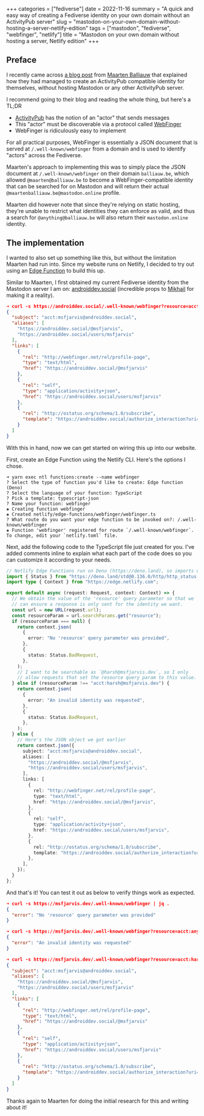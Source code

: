 +++
categories = ["fediverse"]
date = 2022-11-16
summary = "A quick and easy way of creating a Fediverse identity on your own domain without an ActivityPub server"
slug = "mastodon-on-your-own-domain-without-hosting-a-server-netlify-edition"
tags = ["mastodon", "fediverse", "webfinger", "netlify"]
title = "Mastodon on your own domain without hosting a server, Netlify edition"
+++

## Preface

I recently came across [a blog post](https://blog.maartenballiauw.be/post/2022/11/05/mastodon-own-donain-without-hosting-server.html) from [Maarten Balliauw](https://mastodon.online/@maartenballiauw) that explained how they had managed to create an ActivityPub compatible identity for themselves, without hosting Mastodon or any other ActivityPub server.

I recommend going to their blog and reading the whole thing, but here's a TL;DR

- [ActivityPub](https://activitypub.rocks/) has the notion of an "actor" that sends messages
- This "actor" must be discoverable via a protocol called [WebFinger](https://webfinger.net)
- WebFinger is ridiculously easy to implement

For all practical purposes, WebFinger is essentially a JSON document that is served at `/.well-known/webfinger` from a domain and is used to identify "actors" across the Fediverse.

Maarten's approach to implementing this was to simply place the JSON document at `/.well-known/webfinger` on their domain `balliauw.be`, which allowed `@maarten@balliauw.be` to become a WebFinger-compatible identity that can be searched for on Mastodon and will return their actual `@maartenballiauw.be@mastodon.online` profile.

Maarten did however note that since they're relying on static hosting, they're unable to restrict what identities they can enforce as valid, and thus a search for `@anything@balliauw.be` will also return their `mastodon.online` identity.

## The implementation

I wanted to also set up something like this, but without the limitation Maarten had run into. Since my website runs on Netlify, I decided to try out using an [Edge Function](https://docs.netlify.com/edge-functions/overview/) to build this up.

Similar to Maarten, I first obtained my current Fediverse identity from the Mastodon server I am on: [androiddev.social](https://androiddev.social) (incredible props to [Mikhail](https://androiddev.social/@friendlymike) for making it a reality).

```json
➜ curl -s https://androiddev.social/.well-known/webfinger?resource=acct:msfjarvis@androiddev.social | jq .
{
  "subject": "acct:msfjarvis@androiddev.social",
  "aliases": [
    "https://androiddev.social/@msfjarvis",
    "https://androiddev.social/users/msfjarvis"
  ],
  "links": [
    {
      "rel": "http://webfinger.net/rel/profile-page",
      "type": "text/html",
      "href": "https://androiddev.social/@msfjarvis"
    },
    {
      "rel": "self",
      "type": "application/activity+json",
      "href": "https://androiddev.social/users/msfjarvis"
    },
    {
      "rel": "http://ostatus.org/schema/1.0/subscribe",
      "template": "https://androiddev.social/authorize_interaction?uri={uri}"
    }
  ]
}
```

With this in hand, now we can get started on wiring this up into our website.

First, create an Edge Function using the Netlify CLI. Here's the options I chose.

```
➜ yarn exec ntl functions:create --name webfinger
? Select the type of function you'd like to create: Edge function (Deno)
? Select the language of your function: TypeScript
? Pick a template: typescript-json
? Name your function: webfinger
◈ Creating function webfinger
◈ Created netlify/edge-functions/webfinger/webfinger.ts
? What route do you want your edge function to be invoked on?: /.well-known/webfinger
◈ Function 'webfinger' registered for route `/.well-known/webfinger`. To change, edit your `netlify.toml` file.
```

Next, add the following code to the TypeScript file just created for you. I've added comments inline to explain what each part of the code does so you can customize it according to your needs.

```typescript
// Netlify Edge Functions run on Deno (https://deno.land), so imports use URLs rather than package names.
import { Status } from "https://deno.land/std@0.136.0/http/http_status.ts";
import type { Context } from "https://edge.netlify.com";

export default async (request: Request, context: Context) => {
  // We obtain the value of the 'resource' query parameter so that we
  // can ensure a response is only sent for the identity we want.
  const url = new URL(request.url);
  const resourceParam = url.searchParams.get("resource");
  if (resourceParam === null) {
    return context.json(
      {
        error: "No 'resource' query parameter was provided",
      },
      {
        status: Status.BadRequest,
      },
    );
    // I want to be searchable as `@harsh@msfjarvis.dev`, so I only
    // allow requests that set the resource query param to this value.
  } else if (resourceParam !== "acct:harsh@msfjarvis.dev") {
    return context.json(
      {
        error: "An invalid identity was requested",
      },
      {
        status: Status.BadRequest,
      },
    );
  } else {
    // Here's the JSON object we got earlier
    return context.json({
      subject: "acct:msfjarvis@androiddev.social",
      aliases: [
        "https://androiddev.social/@msfjarvis",
        "https://androiddev.social/users/msfjarvis",
      ],
      links: [
        {
          rel: "http://webfinger.net/rel/profile-page",
          type: "text/html",
          href: "https://androiddev.social/@msfjarvis",
        },
        {
          rel: "self",
          type: "application/activity+json",
          href: "https://androiddev.social/users/msfjarvis",
        },
        {
          rel: "http://ostatus.org/schema/1.0/subscribe",
          template: "https://androiddev.social/authorize_interaction?uri={uri}",
        },
      ],
    });
  }
};
```

And that's it! You can test it out as below to verify things work as expected.

```json
➜ curl -s https://msfjarvis.dev/.well-known/webfinger | jq .
{
  "error": "No 'resource' query parameter was provided"
}

➜ curl -s https://msfjarvis.dev/.well-known/webfinger?resource=acct:anything@msfjarvis.dev | jq .
{
  "error": "An invalid identity was requested"
}

➜ curl -s https://msfjarvis.dev/.well-known/webfinger?resource=acct:harsh@msfjarvis.dev | jq .
{
  "subject": "acct:msfjarvis@androiddev.social",
  "aliases": [
    "https://androiddev.social/@msfjarvis",
    "https://androiddev.social/users/msfjarvis"
  ],
  "links": [
    {
      "rel": "http://webfinger.net/rel/profile-page",
      "type": "text/html",
      "href": "https://androiddev.social/@msfjarvis"
    },
    {
      "rel": "self",
      "type": "application/activity+json",
      "href": "https://androiddev.social/users/msfjarvis"
    },
    {
      "rel": "http://ostatus.org/schema/1.0/subscribe",
      "template": "https://androiddev.social/authorize_interaction?uri={uri}"
    }
  ]
}
```

Thanks again to Maarten for doing the initial research for this and writing about it!
